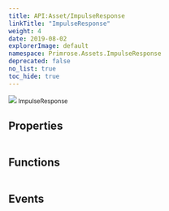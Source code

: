 ```yaml
---
title: API:Asset/ImpulseResponse
linkTitle: "ImpulseResponse"
weight: 4
date: 2019-08-02
explorerImage: default
namespace: Primrose.Assets.ImpulseResponse
deprecated: false
no_list: true
toc_hide: true
---
```

<small class="inheritance">
<span class="" href="/docs/api-reference/Class/ImpulseResponse"><img src="/icons/silk/default.png"/>&nbsp;ImpulseResponse</span></small>
 
## Properties
 
<table class="studiohide">
<tbody>
</tbody>
</table>
 
## Functions
 
<table class="studiohide">
<tbody>
</tbody>
</table>
 
## Events
 
<table class="studiohide">
<tbody>
</tbody>
</table>
<b>
</b>
<div class="inheritors">
<ul class="root">
</ul>
</div>
